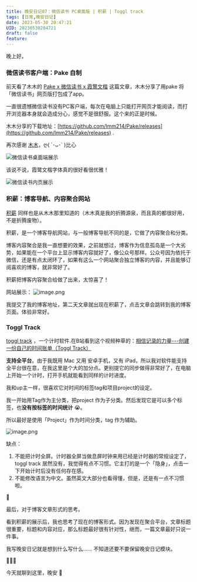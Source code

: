```yaml
---
title: 晚安日记07：微信读书 PC桌面版 | 积薪 | Toggl track
tags: [日常,晚安日记]
date: 2023-05-30 20:47:21
UID: 20230530204721
draft: false
feature: 
---
```


晚上好。

### 微信读书客户端：Pake 自制

前天看了木木的 [Pake x 微信读书 x 霞鹜文楷](https://immmmm.com/weread-lxgw-by-pake/) 这篇文章，木木分享了用pake 将「微信读书」网页版打包成了app。

一直很遗憾微信读书没有PC客户端，每次在电脑上只能打开网页才能阅读，而打开浏览器本身就会造成分心，感觉不是很舒服。这个来的正是时候。

<!--more-->

木木分享的下载地址：[https://github.com/lmm214/Pake/releases](https://github.com/lmm214/Pake/releases) .

再次感谢 [木木](https://immmmm.com/)，ღ( ´･ᴗ･` )比心

![微信读书桌面端展示](https://s2.loli.net/2023/05/30/fPjvy5u1cDlq7tC.png)

该说不说，霞鹭文楷字体真的很好看很优雅！

![微信读书内页展示](https://s2.loli.net/2023/05/30/3SIHgaskvpnRPqu.png)


### 积薪：博客导航、内容聚合网站

[积薪](https://firewood.news) 同样也是从木木那里知道的（木木真是我的折腾源泉，而且真的都很好用，不是折腾废物）。

积薪，是一个博客导航网站，与一般博客导航不同的是，它做了内容聚合和分类。

博客内容聚合是我一直想要的效果，之前就想过，博客作为信息孤岛是一个大劣势，如果能在一个平台上显示博客内容就好了，像公众号那样。公众号因为依托于微信，还是有点太闭环了，如果有这么一个网站聚合独立博客的内容，并且能够订阅喜欢的博客，就非常好了。

积薪把博客内容聚合给做了出来，太惊喜了！

网站展示：
![image.png](https://s2.loli.net/2023/05/29/BPYyoGO52Xba8tD.png)


我提交了我的博客地址，第二天文章就出现在积薪了，点击文章会跳转到我的博客页面。体验非常好。


### Toggl Track

[toggl track](toggl.com) ，一个计时软件.在B站看到这个视频种草的：[相信记录的力量---创建一份自己的时间账单（Toggl Track）](https://www.bilibili.com/video/BV18L411B7Zi/?spm_id_from=333.1007.top_right_bar_window_default_collection.content.click&vd_source=ebb94d57c4e84cc0314c73e881f25a9c)


**支持全平台**。由于我既用 Mac 又用 安卓手机，又有 iPad，所以我对软件能支持全平台很在意，在我这里是个大的加分点。更别提它的同步做得非常好了，在电脑上开始一个计时，打开手机就能看到同样的计时进度。

我和up主一样，很喜欢它对时间的标签tag和项目project的设定。

我一开始用Tag作为主分类，把project 作为子分类。然后发现它是可以多个标签，也**没有按标签的时间统计** 😭。

所以最好是使用「Project」作为时间分类，tag 作为辅助。

![image.png](https://s2.loli.net/2023/05/30/XOeinIR6dWZ2Poh.png)


缺点：
1. 不能把计时全屏。计时器全屏当做息屏时钟来用已经是计时器的常规设定了，toggl track 居然没有，我觉得有点不习惯。它主打的是一个「隐身」，点击一下开始计时后没有任何存在感。
2. 不能修改语言为中文。虽然英文大部分也看得懂，但是，还是有一点不习惯啦。

🌲

最后，对于博客文章形式的思考。

看到积薪的展示后，我也思考了现在的博客形式。因为发现在聚合平台，文章标题很重要，标题和内容对应，那么标题最好很有针对性，继而，一篇文章最好只说一件事。

我写晚安日记就是想到什么写什么...... 不知道还要不要保留晚安日记模块。

🥑🥑🥑

今天就聊到这里，晚安 🌛